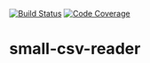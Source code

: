 [![Build Status](https://travis-ci.com/swagar/small-csv-reader.svg?branch=master)](https://travis-ci.com/swagar/small-csv-reader)
[![Code Coverage](https://codecov.io/github/swagar/small-csv-reader/coverage.svg)](https://codecov.io/gh/swagar/small-csv-reader)

# small-csv-reader

